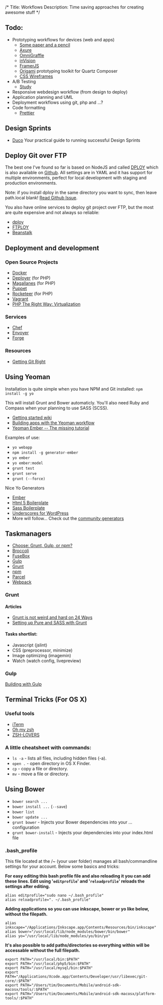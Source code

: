 /*
Title: Workflows
Description: Time saving approaches for creating awesome stuff
*/


## Todo:

* Prototyping workflows for devices (web and apps)
	* [Some paper and a pencil](https://www.google.com/search?q=pencil+and+paper&tbm=isch)
	* [Axure](http://axure.com/)
	* [OmniGraffle](http://www.omnigroup.com/omnigraffle/)
	* [inVision](http://www.invisionapp.com/)
	* [FramerJS](http://framerjs.com/)
	* [Origami](http://facebook.github.io/origami/) prototyping toolkit for Quartz Composer
	* [CSS Wireframes](https://github.com/agauniyal/wireframe)
* A/B Testing
	* [Study](https://github.com/dollarshaveclub/study)
* Responsive webdesign workflow (from design to deploy)
* Application planning and UML
* Deployment workflows using git, php and ...?
* Code formatting
	* [Prettier](https://prettier.io/)


## Design Sprints

- [Duco](http://duco.newhaircut.com/) Your practical guide to running successful Design Sprints


## Deploy Git over FTP

The best one I've found so far is based on NodeJS and called [DPLOY](http://lucasmotta.github.io/dploy/) which is also available on [Github](https://github.com/lucasmotta/dploy). All settings are in YAML and it has support for multiple environments, perfect for local development with staging and production environments.

Note: if you install dploy in the same directory you want to sync, then leave path.local blank! [Read Github Issue](https://github.com/lucasmotta/dploy/issues/19#issuecomment-29133963).

You also have online services to deploy git project over FTP, but the most are quite expensive and not always so reliable:

- [dploy](http://dploy.io/)
- [FTPLOY](http://ftploy.com/)
- [Beanstalk](http://beanstalkapp.com/)


## Deployment and development

### Open Source Projects

* [Docker](https://www.docker.com/)
* [Deployer](http://deployer.org/) (for PHP)
* [Magallanes](http://magephp.com/) (for PHP)
* [Puppet](https://puppetlabs.com/)
* [Rocketeer](http://rocketeer.autopergamene.eu/) (for PHP)
* [Vagrant](https://www.vagrantup.com/)
* [PHP The Right Way: Virtualization](http://www.phptherightway.com/#virtualization)

### Services

* [Chef](https://www.chef.io/)
* [Envoyer](https://envoyer.io/)
* [Forge](https://forge.laravel.com/)

### Resources

* [Getting Git Right](https://www.atlassian.com/git/)


## Using Yeoman

Installation is quite simple when you have NPM and Git installed: `npm install -g yo`

This will install Grunt and Bower automaticly. You'll also need Ruby and Compass when your planning to use SASS (SCSS).

- [Getting started wiki](https://github.com/yeoman/yeoman/wiki/Getting-Started)
- [Building apps with the Yeoman workflow](http://dev.tutsplus.com/tutorials/building-apps-with-the-yeoman-workflow--net-33254)
- [Yeoman Ember -- The missing tutorial](https://www.openshift.com/blogs/day-24-yeoman-ember-the-missing-tutorial)

Examples of use:

- `yo webapp`
- `npm install -g generator-ember`
- `yo ember`
- `yo ember:model`
- `grunt test`
- `grunt serve`
- `grunt (--force)`

Nice Yo Generators

- [Ember](https://github.com/yeoman/generator-ember)
- [Html 5 Boilerplate](https://github.com/h5bp/generator-h5bp)
- [Sass Boilerplate](https://github.com/srsgores/generator-sass-boilerplate)
- [Underscores for WordPress](https://github.com/kdo/generator-wp-underscores)
- More will follow... Check out the [community generators](http://yeoman.io/community-generators.html)


## Taskmanagers

- [Choose: Grunt, Gulp, or npm?](http://ponyfoo.com/articles/choose-grunt-gulp-or-npm)
- [Broccoli](https://github.com/broccolijs/broccoli)
- [FuseBox](https://fuse-box.org/)
- [Gulp](https://gulpjs.com/)
- [Grunt](https://gruntjs.com/)
- [npm](https://docs.npmjs.com/misc/scripts)
- [Parcel](https://parceljs.org/)
- [Webpack](https://webpack.js.org/)


### Grunt

#### Articles

- [Grunt is not weird and hard on 24 Ways](http://24ways.org/2013/grunt-is-not-weird-and-hard/)
- [Setting up Pure and SASS with Grunt](http://kalenjohnson.com/customizing-roots-sass/)

#### Tasks shortlist:

- Javascript (jslint)
- CSS (preprocessor, minimize)
- Image optimizing (imagemin)
- Watch (watch config, livepreview)


### Gulp

[Building with Gulp](http://www.smashingmagazine.com/2014/06/11/building-with-gulp/)


## Terminal Tricks (For OS X)

### Useful tools

* [iTerm](http://iterm2.com/)
* [Oh my zsh](https://github.com/robbyrussell/oh-my-zsh)
* [ZSH-LOVERS](https://grml.org/zsh/zsh-lovers.html)

### A little cheatsheet with commands:

* `ls -a` - lists all files, including hidden files (-a).
* `open .` - open directory in OS X Finder.
* `cp` - copy a file or directory.
* `mv` - move a file or directory.


## Using Bower

- `bower search ...`
- `bower install ...` (`--save`)
- `bower list`
- `bower update ...`
- `grunt bower` - Injects your Bower dependencies into your ... configuration
- `grunt bower-install` - Injects your dependencies into your index.html file


### .bash_profile

This file located at the /~ (your user folder) manages all bash/commandline settings for your account. Below some basics and tricks:

**For easy editing this bash profile file and also reloading it you can add these lines. Edit using '`editprofile`' and '`reloadprofile`' reloads the settings after editing.**

	alias editprofile="sudo nano ~/.bash_profile"
	alias reloadprofile=". ~/.bash_profile"


**Adding applications so you can use inkscape, bower or yo like below, without the filepath.**

	alias inkscape="/Applications/Inkscape.app/Contents/Resources/bin/inkscape"
	alias bower="/usr/local/lib/node_modules/bower/bin/bower"
	alias yo="/usr/local/lib/node_modules/yo/bin/yo"


**It's also possible to add paths/directories so everything within will be accessable without the full filepath.**

	export PATH="/usr/local/bin:$PATH"
	export PATH="/usr/local/php5/bin:$PATH"
	export PATH="/usr/local/mysql/bin:$PATH"
	export PATH="/Applications/Xcode.app/Contents/Developer/usr/libexec/git-core/:$PATH"
	export PATH="/Users/tim/Documents/Mobile/android-sdk-macosx/tools/:$PATH"
	export PATH="/Users/tim/Documents/Mobile/android-sdk-macosx/platform-tools/:$PATH"
